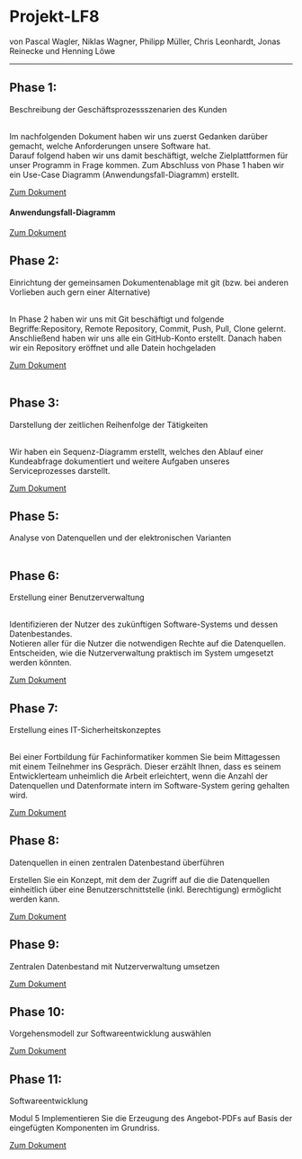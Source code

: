 # Projekt-LF8
von Pascal Wagler, Niklas Wagner, Philipp Müller, Chris Leonhardt, Jonas Reinecke und Henning Löwe 
<hr>

<h2>Phase 1:</h2>
Beschreibung der Geschäftsprozessszenarien des Kunden<br><br>

<p>Im nachfolgenden Dokument haben wir uns zuerst Gedanken darüber gemacht, welche Anforderungen unsere Software hat.<br>
Darauf folgend haben wir uns damit beschäftigt, welche Zielplattformen für unser Programm in Frage kommen.
Zum Abschluss von Phase 1 haben wir ein Use-Case Diagramm (Anwendungsfall-Diagramm) erstellt.</p>

<a href="https://github.com/HenningBSZ/Projekt-LF9/blob/main/Phase%201.pdf">Zum Dokument</a>
<h4>Anwendungsfall-Diagramm</h4>
<a href="https://github.com/HenningBSZ/Projekt-LF9/blob/main/Use-Case-DiagrammV2.drawio.png">Zum Dokument</a>

<br>
<h2>Phase 2:</h2>
Einrichtung der gemeinsamen Dokumentenablage mit git (bzw. bei anderen Vorlieben auch gern einer Alternative)<br><br>

<p>In Phase 2 haben wir uns mit Git beschäftigt und folgende Begriffe:Repository, Remote Repository, Commit, Push, Pull, Clone gelernt.<br>
Anschließend haben wir uns alle ein GitHub-Konto erstellt. Danach haben wir ein Repository eröffnet und alle Datein hochgeladen 
</p>

<a href="https://github.com/HenningBSZ/Projekt-LF9">Zum Dokument</a>
<br>
<br>

<h2>Phase 3:</h2>
 Darstellung der zeitlichen Reihenfolge der Tätigkeiten<br><br>

<p>Wir haben ein Sequenz-Diagramm erstellt, welches den Ablauf einer Kundeabfrage dokumentiert und weitere Aufgaben unseres Serviceprozesses darstellt.</p>

<a href="https://github.com/HenningBSZ/Projekt-LF9/blob/main/Sequenzdiagramm.drawio.png">Zum Dokument</a>


<h2>Phase 5:</h2>
Analyse von Datenquellen und der elektronischen Varianten<br><br>


<h2>Phase 6:</h2>
 Erstellung einer Benutzerverwaltung<br><br>

<p>Identifizieren der Nutzer des zukünftigen Software-Systems und dessen Datenbestandes.<br>
Notieren aller für die Nutzer die notwendigen Rechte auf die Datenquellen.<br>
Entscheiden, wie die Nutzerverwaltung praktisch im System umgesetzt werden könnten.</p>

<a href="https://github.com/HenningBSZ/Projekt-LF9/blob/main/Phase%206.pdf">Zum Dokument</a>

<h2>Phase 7:</h2> 
 Erstellung eines IT-Sicherheitskonzeptes<br><br>
 <P>Bei einer Fortbildung für Fachinformatiker kommen Sie beim Mittagessen mit einem Teilnehmer ins Gespräch. Dieser erzählt Ihnen, dass es seinem     Entwicklerteam unheimlich die Arbeit erleichtert, wenn die Anzahl der Datenquellen und Datenformate intern im Software-System gering gehalten wird.</p>
 
 <a href="https://github.com/HenningBSZ/Projekt-LF9/blob/main/Phase%207.pdf">Zum Dokument</a>
 
<h2>Phase 8:</h2>
Datenquellen in einen zentralen Datenbestand überführen
<p>Erstellen Sie ein Konzept, mit dem der Zugriff auf die die Datenquellen einheitlich über eine Benutzerschnittstelle (inkl. Berechtigung) ermöglicht werden kann.</p>

<a href="https://github.com/HenningBSZ/Projekt-LF9/blob/main/Phase%208.pdf">Zum Dokument</a>

<h2>Phase 9:</h2>
 <p>Zentralen Datenbestand mit Nutzerverwaltung umsetzen</p>
 
 <a href="https://github.com/HenningBSZ/Projekt-LF9/blob/main/er-modell.drawio.png">Zum Dokument</a>
 
 <h2>Phase 10:</h2>
 <p>Vorgehensmodell zur Softwareentwicklung auswählen</p>
 
 <a href="https://github.com/HenningBSZ/Projekt-LF9/blob/main/Phase10_auswahl_vorgehensmodell.pdf">Zum Dokument</a>
 
  <h2>Phase 11:</h2>
 <p>Softwareentwicklung</p>
 <p>Modul 5  Implementieren Sie die Erzeugung des Angebot-PDFs auf Basis der eingefügten Komponenten im Grundriss.</p>
 <a href="https://github.com/HenningBSZ/Projekt-LF9/blob/main/SoftwareDD%20GmbH_Angebotserstellung.pdf">Zum Dokument</a>
 



